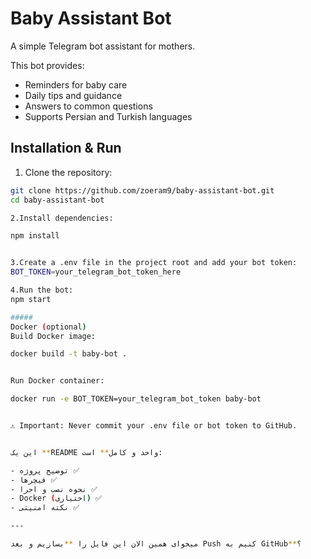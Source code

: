 # Baby Assistant Bot

A simple Telegram bot assistant for mothers.

This bot provides:
- Reminders for baby care
- Daily tips and guidance
- Answers to common questions
- Supports Persian and Turkish languages

## Installation & Run

1. Clone the repository:
```bash
git clone https://github.com/zoeram9/baby-assistant-bot.git
cd baby-assistant-bot

2.Install dependencies:

npm install


3.Create a .env file in the project root and add your bot token:
BOT_TOKEN=your_telegram_bot_token_here

4.Run the bot:
npm start

#####
Docker (optional)
Build Docker image:

docker build -t baby-bot .


Run Docker container:

docker run -e BOT_TOKEN=your_telegram_bot_token baby-bot


⚠️ Important: Never commit your .env file or bot token to GitHub.


این یک **README واحد و کامل** است:  

- توضیح پروژه ✅  
- فیچرها ✅  
- نحوه نصب و اجرا ✅  
- Docker (اختیاری) ✅  
- نکته امنیتی ✅  

---

میخوای همین الان این فایل را **بسازیم و بعد Push کنیم به GitHub**؟
